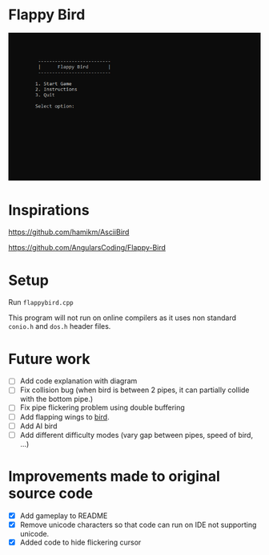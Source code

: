 # Flappy Bird
![](BirdVersion1.gif)

# Inspirations #
https://github.com/hamikm/AsciiBird

https://github.com/AngularsCoding/Flappy-Bird
# Setup # 
Run `flappybird.cpp`

This program will not run on online compilers as it uses non standard `conio.h` and `dos.h` header files.

# Future work #

- [ ] Add code explanation with diagram
- [ ] Fix collision bug (when bird is between 2 pipes, it can partially collide with the bottom pipe.)
- [ ] Fix pipe flickering problem using double buffering
- [ ] Add flapping wings to [bird](https://imgur.com/gallery/gKpkYqL).
- [ ] Add AI bird
- [ ] Add different difficulty modes (vary gap between pipes, speed of bird, ...)

# Improvements made to original source code #
- [x] Add gameplay to README
- [x] Remove unicode characters so that code can run on IDE not supporting unicode.
- [x] Added code to hide flickering cursor 
